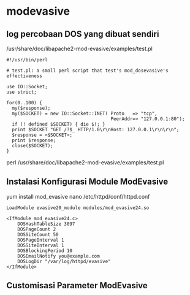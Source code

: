 # modevasive

## log percobaan DOS yang dibuat sendiri
/usr/share/doc/libapache2-mod-evasive/examples/test.pl

```
#!/usr/bin/perl

# test.pl: a small perl script that test's mod_dosevasive's effectiveness

use IO::Socket;
use strict;

for(0..100) {
  my($response);
  my($SOCKET) = new IO::Socket::INET( Proto   => "tcp",
                                      PeerAddr=> "127.0.0.1:80");
  if (! defined $SOCKET) { die $!; }
  print $SOCKET "GET /?$_ HTTP/1.0\r\nHost: 127.0.0.1\r\n\r\n";
  $response = <$SOCKET>;
  print $response;
  close($SOCKET);
}
```
perl /usr/share/doc/libapache2-mod-evasive/examples/test.pl

## Instalasi Konfigurasi Module ModEvasive
yum install mod_evasive
nano /etc/httpd/conf/httpd.conf
```
LoadModule evasive20_module modules/mod_evasive24.so

<IfModule mod_evasive24.c>
    DOSHashTableSize 3097
    DOSPageCount 2
    DOSSiteCount 50
    DOSPageInterval 1
    DOSSiteInterval 1
    DOSBlockingPeriod 10
    DOSEmailNotify you@example.com
    DOSLogDir "/var/log/httpd/evasive"
</IfModule>
```

## Customisasi Parameter ModEvasive
